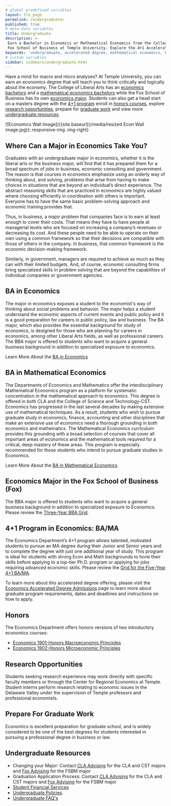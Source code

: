 ```yaml
---
# global predefined variables
layout: tla_page
permalink: /undergraduate/
published: true
# meta-data variables
title: Undergraduate
description: >-
 Earn a Bachelor in Economics or Mathematical Economics from the College of Liberal Arts, or explore the economics major from the
 Fox School of Business at Temple University. Explore the 4+1 Accelerated Degree program, honors courses, and research opportunities.
keywords: 'undergraduate, accelerated degree, mathematical economics, honors, research, resources'
# custom variables
sidebar: sidebars/undergraduate.html
---
```

Have a mind for macro and micro analyses? At Temple University, you can earn an economics degree that will teach you to think critically and logically about the economy. The College of Liberal Arts has an [economics bachelors](#ba-in-economics) and a [mathematical economics bachelors](#ba-in-mathematical-economics) while the Fox School of Business has its own [economics major](#economics-major-in-the-fox-school-of-business-fox). Students can also get a head start on a masters degree with the [4+1 program](#4-1-program-in-economics-ba-ma) enroll in [honors courses](#honors), explore [research opportunities](#research-opportunities), prepare for [graduate work](#prepare-for-graduate-work) and view more [undergraduate resources](#undergraduate-resources).

![Economics Wall Image]({{site.baseurl}}/media/resized Econ Wall image.jpg){:.responsive-img .img-right}
## Where Can a Major in Economics Take You?
Graduates with an undergraduate major in economics, whether it is the liberal arts or the business major, will find that it has prepared them for a broad spectrum of jobs in business, economic consulting and government. The reason is that courses in economics emphasize using an orderly way of thinking about, and solving, problems that arise from having to make choices in situations that are beyond an individual’s direct experience. The abstract reasoning skills that are practiced in economics are highly valued where choosing efficiently in coordination with others is important. Everyone has to have the same basic problem-solving approach and economic training provides that.

Thus, in business, a major problem that companies face is to earn at least enough to cover their costs. That means they have to have people at managerial levels who are focused on increasing a company’s revenues or decreasing its cost. And these people need to be able to operate on their own using a common framework so that their decisions are compatible with those of others in the company. In business, that common framework is the economic decision-making framework.

Similarly, in government, managers are required to achieve as much as they can with their limited budgets. And, of course, economic consulting firms bring specialized skills in problem solving that are beyond the capabilities of individual companies or government agencies.

## BA in Economics
The major in economics exposes a student to the economist's way of thinking about social problems and behavior. The major helps a student understand the economic aspects of current events and public policy and it is a good preparation for careers in public policy, law and business. The BA major, which also provides the essential background for study of economics, is designed for those who are planning for careers in economics, among other Liberal Arts fields, as well as professional careers. The BBA major is offered to students who want to acquire a general business background in addition to specialized exposure to economics.

Learn More About the [BA in Economics](http://bulletin.temple.edu/undergraduate/liberal-arts/economics/ba-economics/)

## BA in Mathematical Economics
The Departments of Economics and Mathematics offer the interdisciplinary Mathematical Economics program as a platform for systematic concentration in the mathematical approach to economics. This degree is offered in both CLA and the College of Science and Technology-CST. Economics has progressed in the last several decades by making extensive use of mathematical techniques. As a result, students who wish to pursue graduate study in economics, finance, accounting and other disciplines that make an extensive use of economics need a thorough grounding in both economics and mathematics. The Mathematical Economics curriculum provides this grounding with a broad selection of courses that cover all important areas of economics and the mathematical tools required for a critical, deep mastery of these areas. This program is especially recommended for those students who intend to pursue graduate studies in Economics.

Learn More About the [BA in Mathematical Economics](http://bulletin.temple.edu/undergraduate/liberal-arts/economics/ba-mathematical-economics/)
 
## Economics Major in the Fox School of Business (Fox)
The BBA major is offered to students who want to acquire a general business background in addition to specialized exposure to Economics. Please review the [Three-Year BBA Grid](https://liberalarts.temple.edu/sites/liberalarts/files/3yearBBAinEconomics.pdf).

## 4+1 Program in Economics: BA/MA
The Economics Department’s 4+1 program allows talented, motivated students to pursue an MA degree during their Junior and Senior years and to complete the degree with just one additional year of study. This program is ideal for students with strong Econ and Math backgrounds to hone their skills before applying to a top-tier Ph.D. program or applying for jobs requiring advanced economic skills. Please review the [Grid for the Five-Year 4+1 BA/MA](https://liberalarts.temple.edu/sites/liberalarts/files/Economics_BA_and_MA_41_Program-Annette.pdf).

To learn more about this accelerated degree offering, please visit the [Economics Accelerated Degree Admissions](https://liberalarts.temple.edu/ba-economics-ma-economics) page to learn more about graduate program requirements, dates and deadlines and instructions on how to apply.

## Honors
The Economics Department offers honors versions of two introductory economics courses:
- [Economics 1901-Honors Macroeconomic Principles](http://bulletin.temple.edu/search/?P=ECON%201901)
- [Economics 1902-Honors Microeconomic Principles](http://bulletin.temple.edu/search/?P=ECON%201902)

## Research Opportunities
Students seeking research experience may work directly  with specific faculty members or through the Center for  Regional Economics at Temple. Student interns perform research relating to economic issues in the Delaware Valley under the supervision of Temple professors and professional economists.

## Prepare For Graduate Work
Economics is excellent preparation for graduate school, and is widely considered to be one of the best degrees for students interested in pursuing a professional degree in business or law.

## Undergraduate Resources
- Changing your Major: Contact [CLA Advising](http://www.cla.temple.edu/advising/) for the CLA and CST majors and [Fox Advising](http://www.fox.temple.edu/cms_academics/dept/advising/) for the FSBM major
- Graduation Application Process: Contact [CLA Advising](http://www.cla.temple.edu/advising/) for the CLA and CST majors and [Fox Advising](http://www.fox.temple.edu/cms_academics/dept/advising/) for the FSBM major
- [Student Financial Services](https://www.temple.edu/admissions/financial-aid)
- [Undergraduate Policies](http://bulletin.temple.edu/undergraduate/academic-policies/).
- [Undergraduate FAQ's](https://liberalarts.temple.edu/sites/liberalarts/files/Economics%20Undergraduate%20FAQ%27s.pdf)

